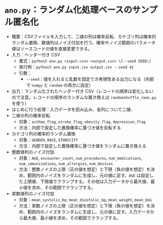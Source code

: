 # `ano.py`：ランダム化処理ベースのサンプル匿名化
- 概要：CSVファイルを入力して、二値の列は確率反転、カテゴリ列は確率的ランダム置換、数値列はノイズ付加を行う。確率やノイズ範囲のパラメータ値はソースコードの値を直接変更できる。
- 入力：ヘッダー付き CSV
    - 書式：`python3 ano.py <input.csv> <output.csv> \[--seed SEED\]`
    - 実行例：`python3 ano.py input.csv output.csv --seed 42`
    - 引数：
        - `--seed`：値を入れると乱数を固定でき再現性ある出力になる（内部で `numpy` と `random` の両方に設定）  
- 出力：ランダム化されたヘッダー付き CSV（レコードの順序は変化しないので注意。レコードの順序のランダムな置き換えは `randomshuffle_rows.py` を使う）
- はじめに行う処理：入力データを読み込み、各列について二値、
- 二値の列の確率反転
    - 対象：`asthma_flag`, `stroke_flag`, `obesity_flag`, `depression_flag`
    - 方法：内部で設定した置換確率に基づき値を反転する
- カテゴリ列の確率的ランダム置換
    - 対象：`GENDER`, `RACE`, `ETHNICITY`
    - 方法：内部で設定した置換確率に基づき値をランダムに置き換える
- 整数値列のノイズ付加
    - 対象：`AGE`, `encounter_count`, `num_procedures`, `num_medications`, `num_immunizations`, `num_allergies`, `num_devices`
    - 方法：整数ノイズの上限（正の値を想定）と下限（負の値を想定）を決め、範囲内のノイズをランダムに生成し、元の値に足す。`AGE` は設定した上限値、下限値でクランプする。その他は入力データから最大値、最小値を求め、その範囲でクランプする。 
- 実数値列のノイズ付加
    - 対象：`mean_systolic_bp`, `mean_diastolic_bp`, `mean_weight`, `mean_bmi`
    - 方法：実数ノイズの上限（正の値を想定）と下限（負の値を想定）を決め、範囲内のノイズをランダムに生成し、元の値に足す。入力データから最大値、最小値を求め、その範囲でクランプする。 
